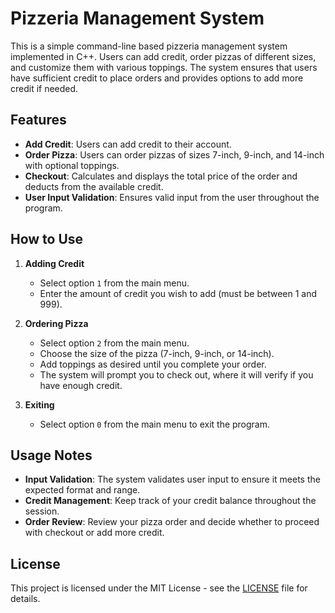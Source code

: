 # Pizzeria Management System

This is a simple command-line based pizzeria management system implemented in C++. Users can add credit, order pizzas of different sizes, and customize them with various toppings. The system ensures that users have sufficient credit to place orders and provides options to add more credit if needed.

## Features

- **Add Credit**: Users can add credit to their account.
- **Order Pizza**: Users can order pizzas of sizes 7-inch, 9-inch, and 14-inch with optional toppings.
- **Checkout**: Calculates and displays the total price of the order and deducts from the available credit.
- **User Input Validation**: Ensures valid input from the user throughout the program.

## How to Use

1. **Adding Credit**
   - Select option `1` from the main menu.
   - Enter the amount of credit you wish to add (must be between 1 and 999).

2. **Ordering Pizza**
   - Select option `2` from the main menu.
   - Choose the size of the pizza (7-inch, 9-inch, or 14-inch).
   - Add toppings as desired until you complete your order.
   - The system will prompt you to check out, where it will verify if you have enough credit.

3. **Exiting**
   - Select option `0` from the main menu to exit the program.

## Usage Notes

- **Input Validation**: The system validates user input to ensure it meets the expected format and range.
- **Credit Management**: Keep track of your credit balance throughout the session.
- **Order Review**: Review your pizza order and decide whether to proceed with checkout or add more credit.

## License
This project is licensed under the MIT License - see the [LICENSE](LICENSE) file for details.
